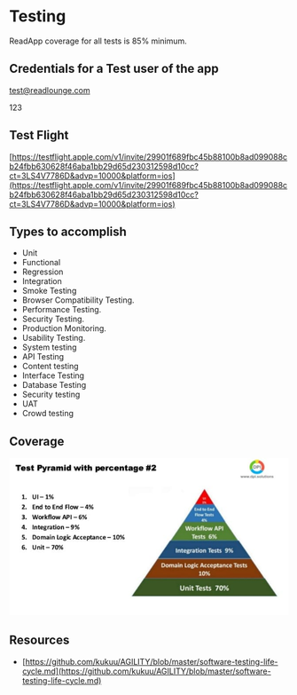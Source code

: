 # Testing

ReadApp coverage for all tests is 85% minimum. 

## Credentials for a Test user of the app

[test@readlounge.com](mailto:test@readlounge.com)

123

## Test Flight

[https://testflight.apple.com/v1/invite/29901f689fbc45b88100b8ad099088cb24fbb630628f46aba1bb29d65d230312598d10cc?ct=3LS4V7786D&advp=10000&platform=ios](https://testflight.apple.com/v1/invite/29901f689fbc45b88100b8ad099088cb24fbb630628f46aba1bb29d65d230312598d10cc?ct=3LS4V7786D&advp=10000&platform=ios)

## Types to accomplish

- Unit
- Functional
- Regression
- Integration
- Smoke Testing
- Browser Compatibility Testing.
- Performance Testing.
- Security Testing.
- Production Monitoring.
- Usability Testing.
- System testing
- API Testing
- Content testing
- Interface Testing
- Database Testing
- Security testing
- UAT
- Crowd testing

## Coverage

![Testing/test-pyramid-coverage.jpg](Testing/test-pyramid-coverage.jpg)

## Resources

- [https://github.com/kukuu/AGILITY/blob/master/software-testing-life-cycle.md](https://github.com/kukuu/AGILITY/blob/master/software-testing-life-cycle.md)
